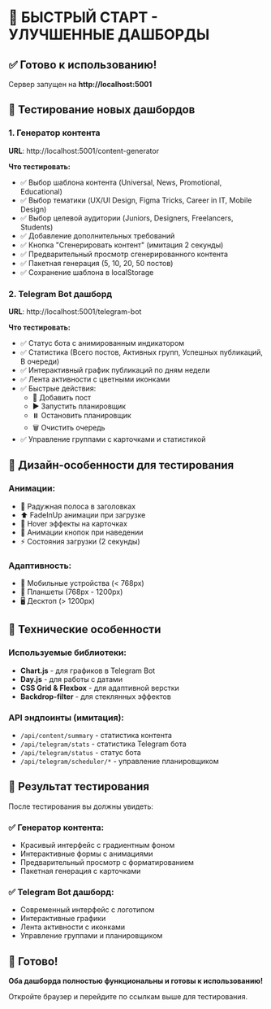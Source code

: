 # 🚀 БЫСТРЫЙ СТАРТ - УЛУЧШЕННЫЕ ДАШБОРДЫ

## ✅ Готово к использованию!

Сервер запущен на **http://localhost:5001**

## 🎯 Тестирование новых дашбордов

### 1. **Генератор контента** 
**URL**: http://localhost:5001/content-generator

**Что тестировать:**
- ✅ Выбор шаблона контента (Universal, News, Promotional, Educational)
- ✅ Выбор тематики (UX/UI Design, Figma Tricks, Career in IT, Mobile Design)
- ✅ Выбор целевой аудитории (Juniors, Designers, Freelancers, Students)
- ✅ Добавление дополнительных требований
- ✅ Кнопка "Сгенерировать контент" (имитация 2 секунды)
- ✅ Предварительный просмотр сгенерированного контента
- ✅ Пакетная генерация (5, 10, 20, 50 постов)
- ✅ Сохранение шаблона в localStorage

### 2. **Telegram Bot дашборд**
**URL**: http://localhost:5001/telegram-bot

**Что тестировать:**
- ✅ Статус бота с анимированным индикатором
- ✅ Статистика (Всего постов, Активных групп, Успешных публикаций, В очереди)
- ✅ Интерактивный график публикаций по дням недели
- ✅ Лента активности с цветными иконками
- ✅ Быстрые действия:
  - 📝 Добавить пост
  - ▶️ Запустить планировщик
  - ⏸️ Остановить планировщик
  - 🗑️ Очистить очередь
- ✅ Управление группами с карточками и статистикой

## 🎨 Дизайн-особенности для тестирования

### Анимации:
- 🌈 Радужная полоса в заголовках
- ⬆️ FadeInUp анимации при загрузке
- 💫 Hover эффекты на карточках
- 🔄 Анимации кнопок при наведении
- ⚡ Состояния загрузки (2 секунды)

### Адаптивность:
- 📱 Мобильные устройства (< 768px)
- 📱 Планшеты (768px - 1200px)
- 🖥️ Десктоп (> 1200px)

## 🔧 Технические особенности

### Используемые библиотеки:
- **Chart.js** - для графиков в Telegram Bot
- **Day.js** - для работы с датами
- **CSS Grid & Flexbox** - для адаптивной верстки
- **Backdrop-filter** - для стеклянных эффектов

### API эндпоинты (имитация):
- `/api/content/summary` - статистика контента
- `/api/telegram/stats` - статистика Telegram бота
- `/api/telegram/status` - статус бота
- `/api/telegram/scheduler/*` - управление планировщиком

## 🎯 Результат тестирования

После тестирования вы должны увидеть:

### ✅ Генератор контента:
- Красивый интерфейс с градиентным фоном
- Интерактивные формы с анимациями
- Предварительный просмотр с форматированием
- Пакетная генерация с карточками

### ✅ Telegram Bot дашборд:
- Современный интерфейс с логотипом
- Интерактивные графики
- Лента активности с иконками
- Управление группами и планировщиком

## 🚀 Готово!

**Оба дашборда полностью функциональны и готовы к использованию!**

Откройте браузер и перейдите по ссылкам выше для тестирования. 
